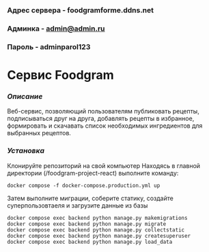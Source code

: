 
### Адрес сервера - foodgramforme.ddns.net
### Админка - admin@admin.ru
### Пароль - adminparol123

# Сервис Foodgram

### _Описание_
Веб-сервис, позволяющий пользователям публиковать рецепты, подписываться друг на друга, добавлять рецепты в избранное, формировать и скачавать список необходимых ингредиентов для выбранных рецептов.

### _Установка_
Клонируйте репозиторий на свой компьютер
Находясь в главной директории (/foodgram-project-react) выполните команду:
```
docker compose -f docker-compose.production.yml up
```
Затем выполните миграции, соберите статику, создайте суперпользовтаеля и загрузите данные из базы
```
docker compose exec backend python manage.py makemigrations
docker compose exec backend python manage.py migrate
docker compose exec backend python manage.py collectstatic
docker compose exec backend python manage.py createsuperuser
docker compose exec backend python manage.py load_data
```
